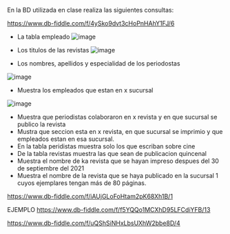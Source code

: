 En la BD utilizada en clase realiza las siguientes consultas:

 https://www.db-fiddle.com/f/4ySko9dvt3cHoPnHAhY1FJ/6

* La tabla empleado
![image](https://user-images.githubusercontent.com/19659201/170735870-b253978a-b201-4e5d-baff-380bd34b33b5.png)

* Los titulos de las revistas
![image](https://user-images.githubusercontent.com/19659201/170735961-9e14c38f-7e9f-4f66-8102-9c18ee34daf0.png)

* Los nombres, apellidos y especialidad de los periodostas

![image](https://user-images.githubusercontent.com/19659201/170736102-39ac6ae2-8797-45f0-9ea5-e16636d288a4.png)

* Muestra los empleados que estan en x sucursal

![image](https://user-images.githubusercontent.com/19659201/170736212-88ea36d1-1213-4a94-9047-f4bf2e448eb7.png)


* Muestra que periodistas colaboraron en x revista y en que sucursal se publico la revista
* Mustra que seccion esta en x revista, en que sucursal se imprimio y que empleados estan en esa sucursal.
* En la tabla peridistas muestra solo los que escriban sobre cine
* De la tabla revistas muestra las que sean de publicacion quincenal
* Muestra el nombre de ka revista que se hayan impreso despues del 30 de septiembre del 2021
* Muestra el nombre de la revista que se haya publicado en la sucursal 1 cuyos ejemplares tengan más de 80 páginas.

https://www.db-fiddle.com/f/iAUjGLoFoHtam2pK68Xh1B/1

EJEMPLO
https://www.db-fiddle.com/f/f5YQQo1MCXhD95LFCdiYFB/13


https://www.db-fiddle.com/f/uQShSiNHxLbsUXhW2bbe8D/4
